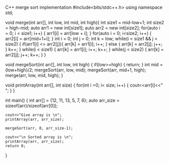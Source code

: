 
C++ merge sort implementation
#include<bits/stdc++.h>
using namespace std;

void merge(int arr[], int low, int mid, int high){
    int size1 = mid-low+1; 
    int size2 = high-mid;
    auto arr1 = new int[size1];
    auto arr2 = new int[size2];
    for(auto i = 0; i < size1; i++) {
        arr1[i] = arr[low + i];
    }
    for(auto i = 0; i<size2; i++) {
        arr2[i] = arr[mid+1+i];
    }
    int i = 0;
    int j = 0;
    int k = low;
    while(i < size1 && j < size2) {
        if(arr1[i] <= arr2[j]){
            arr[k] = arr1[i];
            i++;
        } else {
            arr[k] = arr2[j];
            j++;
        }
        k++;
    }
    while(i < size1) {
        arr[k] = arr1[i];
        i++;
        k++;
    }
    while(j < size2) {
        arr[k] = arr2[j];
        j++;
        k++;
    }
}

void mergeSort(int arr[], int low, int high) {
    if(low>=high) {
        return;
    }
    int mid = (low+high)/2;
    mergeSort(arr, low, mid);
    mergeSort(arr, mid+1, high);
    merge(arr, low, mid, high);
}

void printArray(int arr[], int size) {
    for(int i =0; i< size; i++) {
        cout<<arr[i]<<" ";
    }
}

int main() {
    int arr[] = {12, 11, 13, 5, 7, 6};
    auto arr_size = sizeof(arr)/sizeof(arr[0]);

    cout<<"Give array is \n";
    printArray(arr, arr_size);

    mergeSort(arr, 0, arr_size-1);

    cout<<"\n Sorted array is \n";
    printArray(arr, arr_size);
    return 0;
}



<html>
    <body>
    <script>
    Javascript mergesort Implementation

    mSort = (array) => {
        if(array.length == 1){
            return array
        }
        const mid = Math.floor(array.length/2);
        const left = array.slice(0, middle);
        const right = array.slice(middle);
        document.write(middle)
        return merge(
            mSort(left),
            mSort(right)
        )
    }

    merge = (left, right) => {
        let result = [];
        let i = 0;
        let j = 0;
        while(i < left.length && j < right.length) {
            if(left[i] < right[j]) {
                result.push(left[i])
                i++;
                document.write("</br>");
            } else {
                result.push(right[j])
                j++;
            }
        }
        return concat(left.slice(i)).concat(j)
    }

    const list = [4, 7, 5, 9, 1, 3, 8, 2]
    document.write(mSort(list));
    </script>
    </body>
</html>
